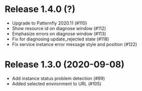 # Release 1.4.0 (?)

- Upgrade to Patternfly 2020.11 (#110)
- Show resource id on diagnose window (#112)
- Emphasize errors on diagnose window (#113)
- Fix for diagnosing update_rejected state (#118)
- Fix service instance error message style and position (#122)

# Release 1.3.0 (2020-09-08)

- Add instance status problem detection (#99)
- Added selected environment to URL (#105)
